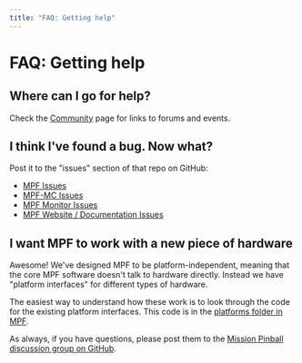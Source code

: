 ```yaml
---
title: "FAQ: Getting help"
---
```


# FAQ: Getting help


## Where can I go for help?

Check the [Community](../community/index.md) page for links to forums and events.

## I think I've found a bug. Now what?

Post it to the "issues" section of that repo on GitHub:

* [MPF Issues](https://github.com/missionpinball/mpf/issues)
* [MPF-MC Issues](https://github.com/missionpinball/mpf-mc/issues)
* [MPF Monitor Issues](https://github.com/missionpinball/mpf-monitor/issues)
* [MPF Website / Documentation Issues](https://github.com/missionpinball/mpf-docs/issues)

## I want MPF to work with a new piece of hardware

Awesome! We've designed MPF to be platform-independent, meaning that
the core MPF software doesn't talk to hardware directly. Instead we
have "platform interfaces" for different types of hardware.

The easiest way to understand how these work is to look through the code
for the existing platform interfaces. This code is in the [platforms
folder in
MPF](https://github.com/missionpinball/mpf/tree/dev/mpf/platforms).

As always, if you have questions, please post them to the
[Mission Pinball discussion group on GitHub](https://github.com/orgs/missionpinball/discussions).
